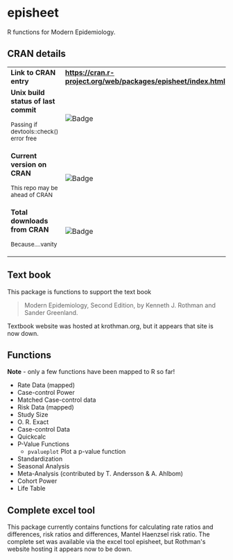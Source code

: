 # episheet

R functions for Modern Epidemiology. 

## CRAN details

<table>
  <tr>
    <td><strong>Link to CRAN entry</strong></td>
    <td><a href="https://cran.r-project.org/web/packages/episheet/index.html"><strong>https://cran.r-project.org/web/packages/episheet/index.html</strong></a></td>
  </tr>
  <tr>
    <td><strong>Unix build status of last commit</strong><p><sup>Passing if devtools::check() error free</sup></p></td>
    <td><img src="https://travis-ci.org/epijim/episheet.svg?branch=master" alt="Badge"></td>
  </tr>
  <tr>
    <td><strong>Current version on CRAN</strong><p><sup>This repo may be ahead of CRAN</sup></td>
    <td><img src="http://www.r-pkg.org/badges/version/episheet" alt="Badge"></td>
  </tr>
  <tr>
    <td><strong>Total downloads from CRAN</strong><p><sup>Because....vanity</sup></p></td>
    <td><img src="http://cranlogs.r-pkg.org/badges/grand-total/episheet" alt="Badge"></td>
  </tr>
</table>

## Text book

This package is functions to support the text book

> Modern Epidemiology, Second Edition, by Kenneth J. Rothman and Sander Greenland.

Textbook website was hosted at krothman.org, but it appears that site is now down.

## Functions

**Note** - only a few functions have been mapped to R so far!

* Rate Data	(mapped)			
* Case-control Power				
* Matched Case-control data						
* Risk Data	(mapped)							
* Study Size				
* O. R. Exact						
* Case-control Data				
* Quickcalc				
* P-Value Functions
    + `pvalueplot` Plot a p-value function
* Standardization				
* Seasonal Analysis				
* Meta-Analysis (contributed by T. Andersson & A. Ahlbom)						
* Cohort Power				
* Life Table										

## Complete excel tool

This package currently contains functions for calculating rate ratios and differences, risk ratios and differences, Mantel Haenzsel risk ratio. The complete set was available via the excel tool episheet, but Rothman's website hosting it appears now to be down.
